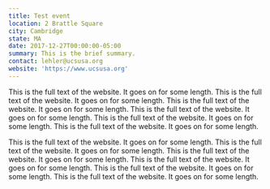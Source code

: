 ```yaml
---
title: Test event
location: 2 Brattle Square
city: Cambridge
state: MA
date: 2017-12-27T00:00:00-05:00
summary: This is the brief summary.
contact: lehler@ucsusa.org
website: 'https://www.ucsusa.org'
---
```

This is the full text of the website. It goes on for some length. This is the full text of the website. It goes on for some length. This is the full text of the website. It goes on for some length. This is the full text of the website. It goes on for some length. This is the full text of the website. It goes on for some length. This is the full text of the website. It goes on for some length.

This is the full text of the website. It goes on for some length. This is the full text of the website. It goes on for some length. This is the full text of the website. It goes on for some length. This is the full text of the website. It goes on for some length. This is the full text of the website. It goes on for some length. This is the full text of the website. It goes on for some length.
